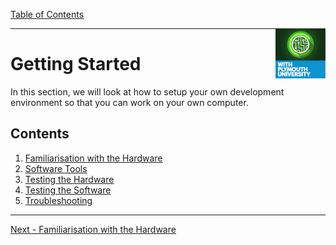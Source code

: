 [Table of Contents](../README.md) 

<img src="img/Icon-jpg-small.jpg" width="80px" align="right">

---

# Getting Started

In this section, we will look at how to setup your own development environment so that you can work on your own computer. 

## Contents

1. [Familiarisation with the Hardware](hardware.md)
1. [Software Tools](software-tools.md)
1. [Testing the Hardware](hardware-testing.md)
1. [Testing the Software](software-testing.md)
1. [Troubleshooting](troubleshooting.md)

---

[Next - Familiarisation with the Hardware](hardware.md)
